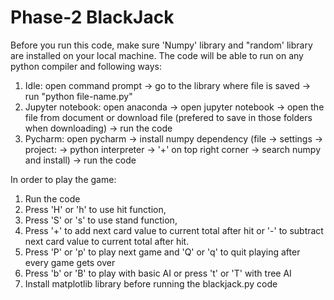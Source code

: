 # Phase-2 BlackJack
Before you run this code, make sure 'Numpy' library and "random' library are installed on your local machine. 
The code will be able to run on any python compiler and following ways:
1) Idle: open command prompt -> go to the library where file is saved -> run "python file-name.py" 
2) Jupyter notebook: open anaconda -> open jupyter notebook -> open the file from document or download file (prefered to save in those folders when downloading) -> run the code
3) Pycharm: open pycharm -> install numpy dependency (file -> settings -> project: -> python interpreter -> '+' on top right corner -> search numpy and install) -> run the code

In order to play the game:
1) Run the code
2) Press 'H' or 'h' to use hit function, 
3) Press 'S' or 's' to use stand function, 
4) Press '+' to add next card value to current total after hit or '-' to subtract next card value to current total after hit.
5) Press 'P' or 'p' to play next game and 'Q' or 'q' to quit playing after every game gets over
6) Press 'b' or 'B' to play with basic AI or press 't' or 'T' with tree AI
7) Install matplotlib library before running the blackjack.py code
